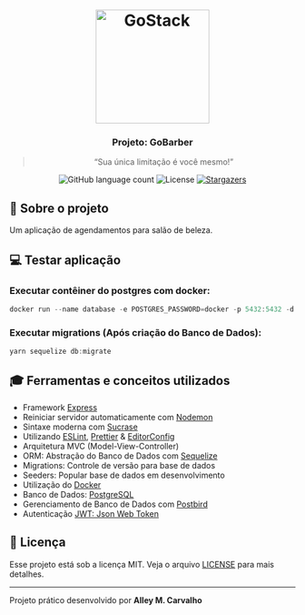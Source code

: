<h1 align="center">
    <img src="https://rocketseat-cdn.s3-sa-east-1.amazonaws.com/bootcamp-header.png" width="200px" alt="GoStack" />
</h1>

<h3 align="center">
  Projeto: GoBarber
</h3>

<blockquote align="center">“Sua única limitação é você mesmo!”</blockquote>

<p align="center">
  <img src="https://img.shields.io/github/languages/count/alleycarvalho/gobarber?color=%2304D361" alt="GitHub language count">

  <img src="https://img.shields.io/badge/license-MIT-%2304D361" alt="License">

  <a href="https://github.com/alleycarvalho/gobarber/stargazers">
    <img src="https://img.shields.io/github/stars/alleycarvalho/gobarber?style=social" alt="Stargazers">
  </a>
</p>

## :rocket: Sobre o projeto

Um aplicação de agendamentos para salão de beleza.

## :computer: Testar aplicação

### Executar contêiner do postgres com docker:

```js
docker run --name database -e POSTGRES_PASSWORD=docker -p 5432:5432 -d postgres:11
```

### Executar migrations (Após criação do Banco de Dados):

```js
yarn sequelize db:migrate
```

## :mortar_board: Ferramentas e conceitos utilizados

- Framework [Express](https://expressjs.com/pt-br/)
- Reiniciar servidor automaticamente com [Nodemon](https://github.com/remy/nodemon/)
- Sintaxe moderna com [Sucrase](https://github.com/alangpierce/sucrase/)
- Utilizando [ESLint](https://eslint.org/), [Prettier](https://prettier.io/) & [EditorConfig](https://editorconfig.org/)
- Arquitetura MVC (Model-View-Controller)
- ORM: Abstração do Banco de Dados com [Sequelize](https://github.com/alangpierce/sucrase/)
- Migrations: Controle de versão para base de dados
- Seeders: Popular base de dados em desenvolvimento
- Utilização do [Docker](https://www.docker.com/)
- Banco de Dados: [PostgreSQL](https://www.postgresql.org/)
- Gerenciamento de Banco de Dados com [Postbird](https://electronjs.org/apps/postbird)
- Autenticação [JWT: Json Web Token](https://jwt.io/)

## :memo: Licença

Esse projeto está sob a licença MIT. Veja o arquivo [LICENSE](LICENSE.md) para mais detalhes.

---

Projeto prático desenvolvido por <b>Alley M. Carvalho</b>
